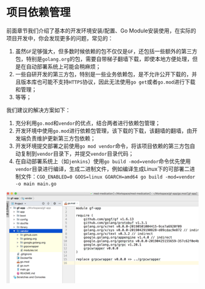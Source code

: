 

# 项目依赖管理

前面章节我们介绍了基本的开发环境安装/配置、Go Module安装使用，在实际的项目开发中，你会发现更多的问题，常见的：
1. 虽然`GF`足够强大，但多数时候依赖的包不仅仅是`GF`，还包括一些额外的第三方包，特别是`golang.org`的包，需要自带梯子翻墙下载，即使本地方便处理，但是在自动部署系统上可能会稍麻烦；
1. 一些自研开发的第三方包，特别是一些业务依赖包，是不允许公开下载的，并且版本库也可能不支持`HTTPS`协议，因此无法使用`go get`或者`go.mod`进行下载和管理；
1. 等等；

我们建议的解决方案如下：
1. 充分利用`go.mod`和`vendor`的优点，结合两者进行依赖包管理；
1. 开发环境中使用`go.mod`进行依赖包管理，该下载的下载，该翻墙的翻墙，由开发端负责维护更新第三方包依赖；
1. 开发环境提交部署之前使用`go mod vendor`命令，将该项目依赖的第三方包自动复制到`vendor`目录下，并提交`vendor`目录代码；
1. 在自动部署系统上（如`jenkins`）使用`go build -mod=vendor`命令优先使用`vendor`目录进行编译，生成二进制文件，例如编译生成Linux下的可部署二进制文件：`CGO_ENABLED=0 GOOS=linux GOARCH=amd64 go build -mod=vendor -o main main.go`

![](/images/project-vendor.png)